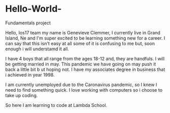 # Hello-World-
Fundamentals project


Hello, Ios17 team my name is Genevieve Clemmer, I currently live in Grand Island, Ne and I'm super excited to be learning something new for a career. I can say that this isn't easy at all some of it is confusing to me but, soon enough i will understamd it all.


I have 4 boys that all range from the ages 18-12 and, they are handfuls. I will be getting married in may.
This pandemic we have going on may push it back a little bit b ut hoping not.
I have my associates degree in business that i achieved in year 1998.


I am currently unemployed due to the Caronavirus pandemic, so I knew I need to find something quick.
I love working with computers so i choose to take up coding.

So here I am learning to code at Lambda School.


